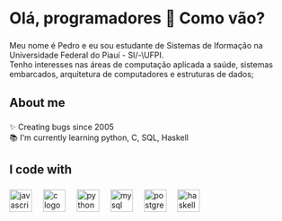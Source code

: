 <h1 align="left">Olá, programadores 👋 Como vão?</h1>

###

<p align="left">Meu nome é Pedro e eu sou estudante de Sistemas de Iformação na Universidade Federal do Piauí - SI/-\UFPI.<br>Tenho interesses nas áreas de computação aplicada a saúde, sistemas embarcados, arquitetura de computadores e estruturas de dados;</p>

###

<h2 align="left">About me</h2>

###

<p align="left">✨ Creating bugs since 2005<br>📚 I'm currently learning python, C, SQL, Haskell</p>

###

<h2 align="left">I code with</h2>

###

<div align="left">
  <img src="https://cdn.jsdelivr.net/gh/devicons/devicon/icons/javascript/javascript-original.svg" height="40" alt="javascript logo"  />
  <img width="12" />
  <img src="https://cdn.jsdelivr.net/gh/devicons/devicon/icons/c/c-original.svg" height="40" alt="c logo"  />
  <img width="12" />
  <img src="https://cdn.jsdelivr.net/gh/devicons/devicon/icons/python/python-original.svg" height="40" alt="python logo"  />
  <img width="12" />
  <img src="https://cdn.jsdelivr.net/gh/devicons/devicon/icons/mysql/mysql-original.svg" height="40" alt="mysql logo"  />
  <img width="12" />
  <img src="https://cdn.jsdelivr.net/gh/devicons/devicon/icons/postgresql/postgresql-original.svg" height="40" alt="postgresql logo"  />
  <img width="12" />
  <img src="https://cdn.jsdelivr.net/gh/devicons/devicon/icons/haskell/haskell-original.svg" height="40" alt="haskell logo"  />
</div>

###
